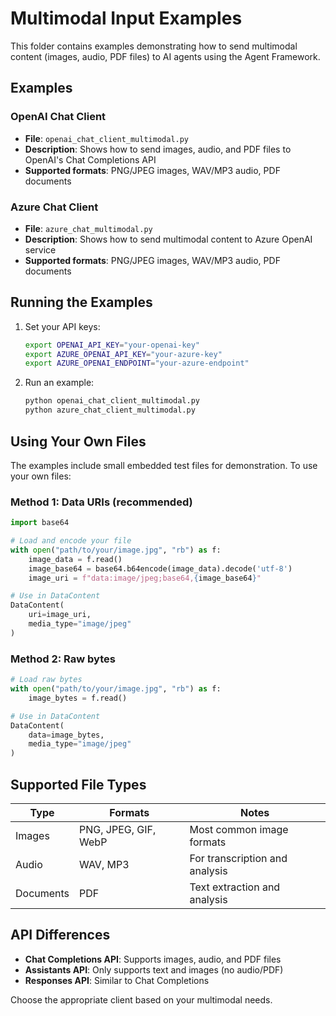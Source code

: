 # Multimodal Input Examples

This folder contains examples demonstrating how to send multimodal content (images, audio, PDF files) to AI agents using the Agent Framework.

## Examples

### OpenAI Chat Client
- **File**: `openai_chat_client_multimodal.py`
- **Description**: Shows how to send images, audio, and PDF files to OpenAI's Chat Completions API
- **Supported formats**: PNG/JPEG images, WAV/MP3 audio, PDF documents

### Azure Chat Client
- **File**: `azure_chat_multimodal.py`
- **Description**: Shows how to send multimodal content to Azure OpenAI service
- **Supported formats**: PNG/JPEG images, WAV/MP3 audio, PDF documents

## Running the Examples

1. Set your API keys:
   ```bash
   export OPENAI_API_KEY="your-openai-key"
   export AZURE_OPENAI_API_KEY="your-azure-key"
   export AZURE_OPENAI_ENDPOINT="your-azure-endpoint"
   ```

2. Run an example:
   ```bash
   python openai_chat_client_multimodal.py
   python azure_chat_client_multimodal.py
   ```

## Using Your Own Files

The examples include small embedded test files for demonstration. To use your own files:

### Method 1: Data URIs (recommended)
```python
import base64

# Load and encode your file
with open("path/to/your/image.jpg", "rb") as f:
    image_data = f.read()
    image_base64 = base64.b64encode(image_data).decode('utf-8')
    image_uri = f"data:image/jpeg;base64,{image_base64}"

# Use in DataContent
DataContent(
    uri=image_uri,
    media_type="image/jpeg"
)
```

### Method 2: Raw bytes
```python
# Load raw bytes
with open("path/to/your/image.jpg", "rb") as f:
    image_bytes = f.read()

# Use in DataContent
DataContent(
    data=image_bytes,
    media_type="image/jpeg"
)
```

## Supported File Types

| Type | Formats | Notes |
|------|---------|-------|
| Images | PNG, JPEG, GIF, WebP | Most common image formats |
| Audio | WAV, MP3 | For transcription and analysis |
| Documents | PDF | Text extraction and analysis |

## API Differences

- **Chat Completions API**: Supports images, audio, and PDF files
- **Assistants API**: Only supports text and images (no audio/PDF)
- **Responses API**: Similar to Chat Completions

Choose the appropriate client based on your multimodal needs.